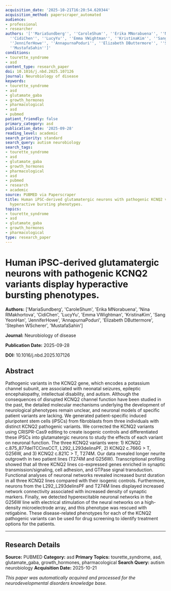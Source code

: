 ```yaml
---
acquisition_date: '2025-10-21T16:20:54.620344'
acquisition_method: paperscraper_automated
audience:
- professional
- researcher
authors: '[''MariaSundberg'', ''CaroleShum'', ''Erika MNorabuena'', ''Nina RMakhortova'',
  ''CidiChen'', ''LucyYu'', ''Emma VWightman'', ''KristinaKim'', ''Sang YeonHan'',
  ''JenniferHowe'', ''AnnapurnaPoduri'', ''Elizabeth DButtermore'', ''Stephen WScherer'',
  ''MustafaSahin'']'
conditions:
- tourette_syndrome
- asd
content_type: research_paper
doi: 10.1016/j.nbd.2025.107126
journal: Neurobiology of disease
keywords:
- tourette_syndrome
- asd
- glutamate_gaba
- growth_hormones
- pharmacological
- asd
- pubmed
patient_friendly: false
primary_category: asd
publication_date: '2025-09-28'
reading_level: academic
search_priority: standard
search_query: autism neurobiology
search_tags:
- tourette_syndrome
- asd
- glutamate_gaba
- growth_hormones
- pharmacological
- asd
- pubmed
- research
- academic
source: PUBMED via Paperscraper
title: Human iPSC-derived glutamatergic neurons with pathogenic KCNQ2 variants display
  hyperactive bursting phenotypes.
topics:
- tourette_syndrome
- asd
- glutamate_gaba
- growth_hormones
- pharmacological
type: research_paper
---
```


# Human iPSC-derived glutamatergic neurons with pathogenic KCNQ2 variants display hyperactive bursting phenotypes.

**Authors:** ['MariaSundberg', 'CaroleShum', 'Erika MNorabuena', 'Nina RMakhortova', 'CidiChen', 'LucyYu', 'Emma VWightman', 'KristinaKim', 'Sang YeonHan', 'JenniferHowe', 'AnnapurnaPoduri', 'Elizabeth DButtermore', 'Stephen WScherer', 'MustafaSahin']

**Journal:** Neurobiology of disease

**Publication Date:** 2025-09-28

**DOI:** 10.1016/j.nbd.2025.107126

## Abstract

Pathogenic variants in the KCNQ2 gene, which encodes a potassium channel subunit, are associated with neonatal seizures, epileptic encephalopathy, intellectual disability, and autism. Although the consequences of disrupted KCNQ2 channel function have been studied in the past, the detailed molecular mechanisms underlying the development of neurological phenotypes remain unclear, and neuronal models of specific patient variants are lacking. We generated patient-specific induced pluripotent stem cells (iPSCs) from fibroblasts from three individuals with distinct KCNQ2 pathogenic variants. We corrected the KCNQ2 variants using CRISPR-Cas9 editing to create isogenic controls and differentiated these iPSCs into glutamatergic neurons to study the effects of each variant on neuronal function. The three KCNQ2 variants were: 1) KCNQ2 c.875_877delTCCinsCCT, L292_L293delinsPF, 2) KCNQ2 c.766G > T, G256W, and 3) KCNQ2 c.821C > T, T274M. Our data revealed longer neurite outgrowth in two patient lines (T274M and G256W). Transcriptional profiling showed that all three KCNQ2 lines co-expressed genes enriched in synaptic transmission/signaling, cell adhesion, and GTPase signal transduction. Functional analyses of neuronal networks revealed increased burst duration in all three KCNQ2 lines compared with their isogenic controls. Furthermore, neurons from the L292_L293delinsPF and T274M lines displayed increased network connectivity associated with increased density of synaptic markers. Finally, we detected hyperexcitable neuronal networks in the G256W line with electrical stimulation of the neural networks on a high-density microelectrode array, and this phenotype was rescued with retigabine. These disease-related phenotypes for each of the KCNQ2 pathogenic variants can be used for drug screening to identify treatment options for the patients.

---

## Research Details

**Source:** PUBMED
**Category:** asd
**Primary Topics:** tourette_syndrome, asd, glutamate_gaba, growth_hormones, pharmacological
**Search Query:** autism neurobiology
**Acquisition Date:** 2025-10-21

*This paper was automatically acquired and processed for the neurodevelopmental disorders knowledge base.*
